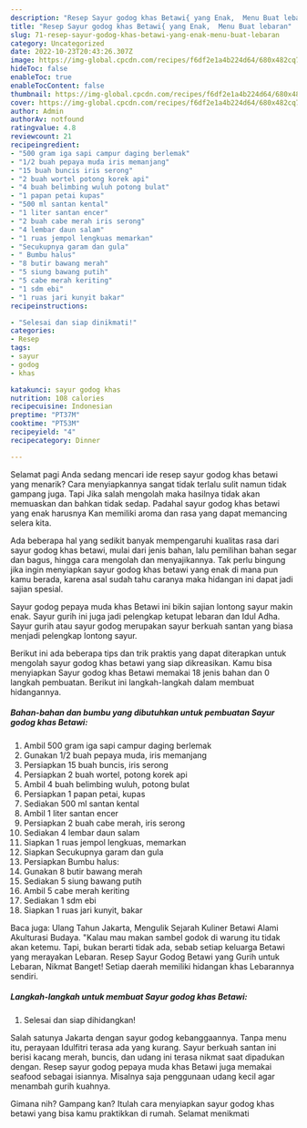 ```yaml
---
description: "Resep Sayur godog khas Betawi{ yang Enak,  Menu Buat lebaran"
title: "Resep Sayur godog khas Betawi{ yang Enak,  Menu Buat lebaran"
slug: 71-resep-sayur-godog-khas-betawi-yang-enak-menu-buat-lebaran
category: Uncategorized
date: 2022-10-23T20:43:26.307Z
image: https://img-global.cpcdn.com/recipes/f6df2e1a4b224d64/680x482cq70/sayur-godog-khas-betawi-foto-resep-utama.jpg
hideToc: false
enableToc: true
enableTocContent: false
thumbnail: https://img-global.cpcdn.com/recipes/f6df2e1a4b224d64/680x482cq70/sayur-godog-khas-betawi-foto-resep-utama.jpg
cover: https://img-global.cpcdn.com/recipes/f6df2e1a4b224d64/680x482cq70/sayur-godog-khas-betawi-foto-resep-utama.jpg
author: Admin
authorAv: notfound
ratingvalue: 4.8
reviewcount: 21
recipeingredient:
- "500 gram iga sapi campur daging berlemak"
- "1/2 buah pepaya muda iris memanjang"
- "15 buah buncis iris serong"
- "2 buah wortel potong korek api"
- "4 buah belimbing wuluh potong bulat"
- "1 papan petai kupas"
- "500 ml santan kental"
- "1 liter santan encer"
- "2 buah cabe merah iris serong"
- "4 lembar daun salam"
- "1 ruas jempol lengkuas memarkan"
- "Secukupnya garam dan gula"
- " Bumbu halus"
- "8 butir bawang merah"
- "5 siung bawang putih"
- "5 cabe merah keriting"
- "1 sdm ebi"
- "1 ruas jari kunyit bakar"
recipeinstructions:

- "Selesai dan siap dinikmati!"
categories:
- Resep
tags:
- sayur
- godog
- khas

katakunci: sayur godog khas 
nutrition: 108 calories
recipecuisine: Indonesian
preptime: "PT37M"
cooktime: "PT53M"
recipeyield: "4"
recipecategory: Dinner

---
```



Selamat pagi Anda sedang mencari ide resep sayur godog khas betawi yang menarik? Cara menyiapkannya sangat tidak terlalu sulit namun tidak gampang juga. Tapi Jika salah mengolah maka hasilnya tidak akan memuaskan dan bahkan tidak sedap. Padahal sayur godog khas betawi yang enak harusnya Kan memiliki aroma dan rasa yang dapat memancing selera kita.


Ada beberapa hal yang sedikit banyak mempengaruhi kualitas rasa dari sayur godog khas betawi, mulai dari jenis bahan, lalu pemilihan bahan segar dan bagus, hingga cara mengolah dan menyajikannya. Tak perlu bingung jika ingin menyiapkan sayur godog khas betawi yang enak di mana pun kamu berada, karena asal sudah tahu caranya maka hidangan ini dapat jadi sajian spesial.

Sayur godog pepaya muda khas Betawi ini bikin sajian lontong sayur makin enak. Sayur gurih ini juga jadi pelengkap ketupat lebaran dan Idul Adha. Sayur gurih atau sayur godog merupakan sayur berkuah santan yang biasa menjadi pelengkap lontong sayur.


Berikut ini ada beberapa tips dan trik praktis yang dapat diterapkan untuk mengolah sayur godog khas betawi yang siap dikreasikan. Kamu bisa menyiapkan Sayur godog khas Betawi memakai 18 jenis bahan dan 0 langkah pembuatan. Berikut ini langkah-langkah dalam membuat hidangannya.

<!--inarticleads1-->

##### Bahan-bahan dan bumbu yang dibutuhkan untuk pembuatan Sayur godog khas Betawi:

1. Ambil 500 gram iga sapi campur daging berlemak
1. Gunakan 1/2 buah pepaya muda, iris memanjang
1. Persiapkan 15 buah buncis, iris serong
1. Persiapkan 2 buah wortel, potong korek api
1. Ambil 4 buah belimbing wuluh, potong bulat
1. Persiapkan 1 papan petai, kupas
1. Sediakan 500 ml santan kental
1. Ambil 1 liter santan encer
1. Persiapkan 2 buah cabe merah, iris serong
1. Sediakan 4 lembar daun salam
1. Siapkan 1 ruas jempol lengkuas, memarkan
1. Siapkan Secukupnya garam dan gula
1. Persiapkan  Bumbu halus:
1. Gunakan 8 butir bawang merah
1. Sediakan 5 siung bawang putih
1. Ambil 5 cabe merah keriting
1. Sediakan 1 sdm ebi
1. Siapkan 1 ruas jari kunyit, bakar


Baca juga: Ulang Tahun Jakarta, Mengulik Sejarah Kuliner Betawi Alami Akulturasi Budaya. &#34;Kalau mau makan sambel godok di warung itu tidak akan ketemu. Tapi, bukan berarti tidak ada, sebab setiap keluarga Betawi yang merayakan Lebaran. Resep Sayur Godog Betawi yang Gurih untuk Lebaran, Nikmat Banget! Setiap daerah memiliki hidangan khas Lebarannya sendiri. 

<!--inarticleads2-->

##### Langkah-langkah untuk membuat Sayur godog khas Betawi:


1. Selesai dan siap dihidangkan!

Salah satunya Jakarta dengan sayur godog kebanggaannya. Tanpa menu itu, perayaan Idulfitri terasa ada yang kurang. Sayur berkuah santan ini berisi kacang merah, buncis, dan udang ini terasa nikmat saat dipadukan dengan. Resep sayur godog pepaya muda khas Betawi juga memakai seafood sebagai isiannya. Misalnya saja penggunaan udang kecil agar menambah gurih kuahnya. 

Gimana nih? Gampang kan? Itulah cara menyiapkan sayur godog khas betawi yang bisa kamu praktikkan di rumah. Selamat menikmati
